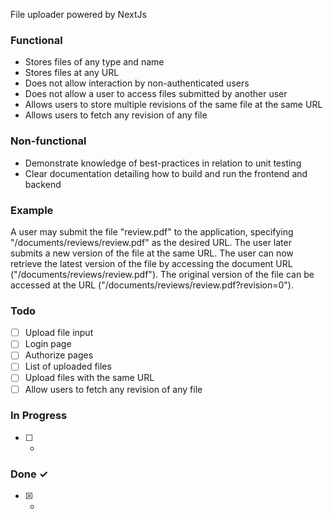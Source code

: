 File uploader powered by NextJs

### Functional

- Stores files of any type and name
- Stores files at any URL
- Does not allow interaction by non-authenticated users
- Does not allow a user to access files submitted by another user
- Allows users to store multiple revisions of the same file at the same URL
- Allows users to fetch any revision of any file

### Non-functional

- Demonstrate knowledge of best-practices in relation to unit testing
- Clear documentation detailing how to build and run the frontend and backend

### Example

A user may submit the file "review.pdf" to the application, specifying "/documents/reviews/review.pdf" as the desired URL. The user later submits a new version of the file at the same URL.
The user can now retrieve the latest version of the file by accessing the document URL ("/documents/reviews/review.pdf"). The original version of the file can be accessed at the URL ("/documents/reviews/review.pdf?revision=0").

### Todo

- [ ] Upload file input
- [ ] Login page
- [ ] Authorize pages
- [ ] List of uploaded files
- [ ] Upload files with the same URL
- [ ] Allow users to fetch any revision of any file

### In Progress

- [ ] -

### Done ✓

- [x] -
